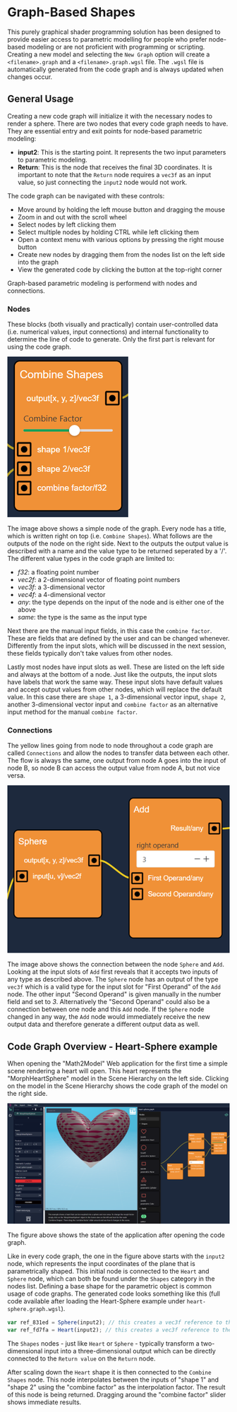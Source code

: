 # Graph-Based Shapes

This purely graphical shader programming solution has been designed to provide easier access to parametric modelling for people who prefer node-based modeling or are not proficient with programming or scripting. Creating a new model and selecting the `New Graph` option will create a `<filename>.graph` and a `<filename>.graph.wgsl` file. The `.wgsl` file is automatically generated from the code graph and is always updated when changes occur.

## General Usage

Creating a new code graph will initialize it with the necessary nodes to render a sphere. There are two nodes that every code graph needs to have. They are essential entry and exit points for node-based parametric modeling:

- **input2**: This is the starting point. It represents the two input parameters to parametric modeling.
- **Return**: This is the node that receives the final 3D coordinates. It is important to note that the `Return` node requires a `vec3f` as an input value, so just connecting the `input2` node would not work.

The code graph can be navigated with these controls:

- Move around by holding the left mouse button and dragging the mouse
- Zoom in and out with the scroll wheel
- Select nodes by left clicking them
- Select multiple nodes by holding CTRL while left clicking them
- Open a context menu with various options by pressing the right mouse button
- Create new nodes by dragging them from the nodes list on the left side into the graph
- View the generated code by clicking the button at the top-right corner

Graph-based parametric modeling is performend with nodes and connections.

### Nodes

These blocks (both visually and practically) contain user-controlled data (i.e. numerical values, input connections) and internal functionality to determine the line of code to generate. Only the first part is relevant for using the code graph.

![An example of a typical Node](resources/node-example.png)

The image above shows a simple node of the graph. Every node has a title, which is written right on top (i.e. `Combine Shapes`). What follows are the outputs of the node on the right side. Next to the outputs the output value is described with a name and the value type to be returned seperated by a '/'. The different value types in the code graph are limited to:

- _f32_: a floating point number
- _vec2f_: a 2-dimensional vector of floating point numbers
- _vec3f_: a 3-dimensional vector
- _vec4f_: a 4-dimensional vector
- _any_: the type depends on the input of the node and is either one of the above
- _same_: the type is the same as the input type

Next there are the manual input fields, in this case the `combine factor`. These are fields that are defined by the user and can be changed whenever. Differently from the input slots, which will be discussed in the next session, these fields typically don't take values from other nodes.

Lastly most nodes have input slots as well. These are listed on the left side and always at the bottom of a node. Just like the outputs, the input slots have labels that work the same way. These input slots have default values and accept output values from other nodes, which will replace the default value. In this case there are `shape 1`, a 3-dimensional vector input, `shape 2`, another 3-dimensional vector input and `combine factor` as an alternative input method for the manual `combine factor`.

### Connections

The yellow lines going from node to node throughout a code graph are called `Connections` and allow the nodes to transfer data between each other. The flow is always the same, one output from node A goes into the input of node B, so node B can access the output value from node A, but not vice versa.

![An example of a connection between two nodes](resources/conn-example.png)

The image above shows the connection between the node `Sphere` and `Add`. Looking at the input slots of `Add` first reveals that it accepts two inputs of any type as described above. The `Sphere` node has an output of the type `vec3f` which is a valid type for the input slot for "First Operand" of the `Add` node. The other input "Second Operand" is given manually in the number field and set to _3_. Alternatively the "Second Operand" could also be a connection between one node and this `Add` node.
If the `Sphere` node changed in any way, the `Add` node would immediately receive the new output data and therefore generate a different output data as well.

## Code Graph Overview - Heart-Sphere example

When opening the "Math2Model" Web application for the first time a simple scene rendering a heart will open. This heart represents the "MorphHeartSphere" model in the Scene Hierarchy on the left side. Clicking on the model in the Scene Hierarchy shows the code graph of the model on the right side.

![Web Application view after clicking on MorphHeartSphere model](resources/graphbased1.png)

The figure above shows the state of the application after opening the code graph.

Like in every code graph, the one in the figure above starts with the `input2` node, which represents the input coordinates of the plane that is parametrically shaped. This initial node is connected to the `Heart` and `Sphere` node, which can both be found under the `Shapes` category in the nodes list. Defining a base shape for the parametric object is common usage of code graphs. The generated code looks something like this (full code available after loading the Heart-Sphere example under `heart-sphere.graph.wgsl`).

```ts
var ref_831ed = Sphere(input2); // this creates a vec3f reference to the value of Sphere(input2)
var ref_fd7fa = Heart(input2); // this creates a vec3f reference to the value of Heart(input2)
```

The `Shapes` nodes - just like `Heart` or `Sphere` - typically transform a two-dimensional input into a three-dimensional output which can be directly connected to the `Return value` on the `Return` node.

After scaling down the `Heart` shape it is then connected to the `Combine Shapes` node. This node interpolates between the inputs of "shape 1" and "shape 2" using the "combine factor" as the interpolation factor. The result of this node is being returned. Dragging around the "combine factor" slider shows immediate results.
